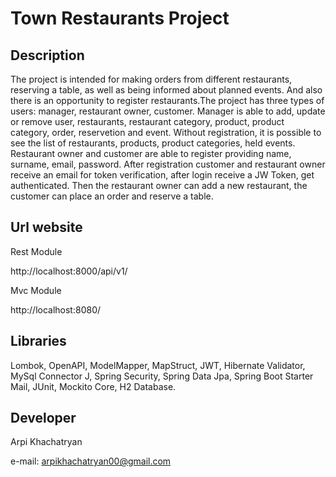 # Town Restaurants Project

## Description

 The project is intended for making orders from different restaurants, reserving a table, as well as being informed about planned events. And also there is an opportunity to register restaurants.The project has three types of users: manager, restaurant owner, customer. Manager is able to add, update or remove user, restaurants, restaurant category, product, product category, order, reservetion and event. Without registration, it is possible to see the list of restaurants, products, product categories, held events. Restaurant owner and customer are able to register providing name, surname, email, password. After registration customer and restaurant owner receive an email for token verification, after login receive a JW Token, get authenticated. Then the restaurant owner can add a new restaurant, the customer can place an order and reserve a table.




## Url website

Rest Module

http://localhost:8000/api/v1/

Mvc Module

http://localhost:8080/

## Libraries
Lombok, OpenAPI, ModelMapper, MapStruct, JWT, Hibernate Validator, MySql Connector J, Spring Security, Spring Data Jpa, Spring Boot Starter Mail, JUnit, Mockito Core, H2 Database.

## Developer
Arpi Khachatryan

e-mail: arpikhachatryan00@gmail.com
